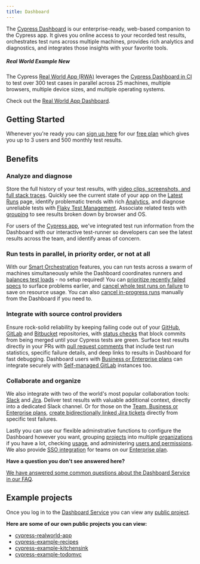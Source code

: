 ```yaml
---
title: Dashboard
---
```


The [Cypress Dashboard](https://on.cypress.io/dashboard) is our
enterprise-ready, web-based companion to the Cypress app. It gives you online
access to your recorded test results, orchestrates test runs across multiple
machines, provides rich analytics and diagnostics, and integrates those insights
with your favorite tools.

<!-- textlint-disable -->

<DocsVideo src="https://youtube.com/embed/ezp60FUnjGg"></DocsVideo>

<!-- textlint-enable -->

<Alert type="info">

##### <Icon name="graduation-cap"></Icon> Real World Example <Badge type="success">New</Badge>

The Cypress
[Real World App (RWA)](https://github.com/cypress-io/cypress-realworld-app)
leverages the
[Cypress Dashboard in CI](https://dashboard.cypress.io/projects/7s5okt) to test
over 300 test cases in parallel across 25 machines, multiple browsers, multiple
device sizes, and multiple operating systems.

Check out the <Icon name="github"></Icon>
[Real World App Dashboard](https://dashboard.cypress.io/projects/7s5okt).

</Alert>

## Getting Started

Whenever you're ready you can
[sign up here](https://dashboard.cypress.io/signup) for our
[free plan](https://www.cypress.io/pricing) which gives you up to 3 users and
500 monthly test results.

## Benefits

### Analyze and diagnose

Store the full history of your test results, with
[video clips, screenshots, and full stack traces](/guides/dashboard/runs#Test-failures).
Quickly see the current state of your app on the
[Latest Runs](/guides/dashboard/runs) page, identify problematic trends with
rich [Analytics](/guides/dashboard/analytics), and diagnose unreliable tests
with [Flaky Test Management](/guides/dashboard/flaky-test-management). Associate
related tests with
[grouping](/guides/guides/parallelization#Grouping-by-browser) to see results
broken down by browser and OS.

<DocsImage src="/img/dashboard/dashboard-runs-list.png" alt="Dashboard Screenshot" ></DocsImage>

For users of the [Cypress app](/guides/core-concepts/cypress-app), we've
integrated test run information from the Dashboard with our interactive
test-runner so developers can see the latest results across the team, and
identify areas of concern.

<DocsImage src="/img/dashboard/v10/runs-list-in-cypress-app.png" alt="Runs List" ></DocsImage>

### Run tests in parallel, in priority order, or not at all

With our [Smart Orchestration](/guides/dashboard/smart-orchestration) features,
you can run tests across a swarm of machines simultaneously while the Dashboard
coordinates runners and
[balances test loads](/guides/guides/parallelization#Balance-strategy) - no
setup required! You can
[prioritize recently failed specs](/guides/dashboard/smart-orchestration#Run-failed-specs-first)
to surface problems earlier, and
[cancel whole test runs on failure](/guides/dashboard/smart-orchestration#Cancel-test-run-when-a-test-fails)
to save on resource usage. You can also
[cancel in-progress runs](/guides/dashboard/runs#Cancel-run) manually from the
Dashboard if you need to.

<DocsImage src="/img/dashboard/introduction/orchestration-diagram.png" alt="Diagram comparing serial and parallel test configurations" ></DocsImage>

### Integrate with source control providers

Ensure rock-solid reliability by keeping failing code out of your
[GitHub](https://github.com), [GitLab](https://gitlab.com) and
[Bitbucket](https://bitbucket.org) repositories, with
[status checks](/guides/dashboard/github-integration#Status-checks) that block
commits from being merged until your Cypress tests are green. Surface test
results directly in your PRs with
[pull request comments](/guides/dashboard/github-integration#Pull-request-comments)
that include test run statistics, specific failure details, and deep links to
results in Dashboard for fast debugging. Dashboard users with
[Business or Enterprise plans](https://www.cypress.io/pricing/) can integrate
securely with
[Self-managed GitLab](https://docs.gitlab.com/ee/subscriptions/self_managed/)
instances too.

<DocsImage src="/img/dashboard/github-integration/status-checks-per-spec.png" alt="Status checks per spec"></DocsImage>

### Collaborate and organize

We also integrate with two of the world's most popular collaboration tools:
[Slack](https://slack.com/) and [Jira](https://www.atlassian.com/software/jira).
Deliver test results with valuable additional context, directly into a dedicated
Slack channel. Or for those on the
[Team, Business or Enterprise plans](https://www.cypress.io/pricing/),
[create bidirectionally linked Jira tickets](/guides/dashboard/jira-integration#Creating-a-Jira-issue-for-a-test-case)
directly from specific test failures.

<DocsImage src="/img/dashboard/cypress-slack-integration-channel-feed.png" alt="Cypress notification feed in Slack channel" ></DocsImage>

Lastly you can use our flexible adminstrative functions to configure the
Dashboard however you want, grouping [projects](/guides/dashboard/projects) into
multiple [organizations](/guides/dashboard/organizations) if you have a lot,
checking [usage](/guides/dashboard/organizations#Billing-Usage), and
administering [users and permissions](/guides/dashboard/users#User-roles). We
also provide [SSO integration](/guides/dashboard/organizations#Enterprise-SSO)
for teams on our [Enterprise plan](https://www.cypress.io/pricing/).

<Alert type="info">

<strong class="alert-header">Have a question you don't see answered
here?</strong>

[We have answered some common questions about the Dashboard Service in our FAQ](/faq/questions/dashboard-faq).

</Alert>

## Example projects

Once you log in to the [Dashboard Service](https://on.cypress.io/dashboard) you
can view any [public project](/guides/dashboard/projects#Public-vs-Private).

**Here are some of our own public projects you can view:**

- [<Icon name="folder-open"></Icon> cypress-realworld-app](https://dashboard.cypress.io/projects/7s5okt)
- [<Icon name="folder-open"></Icon> cypress-example-recipes](https://dashboard.cypress.io/#/projects/6p53jw)
- [<Icon name="folder-open"></Icon> cypress-example-kitchensink](https://dashboard.cypress.io/#/projects/4b7344)
- [<Icon name="folder-open"></Icon> cypress-example-todomvc](https://dashboard.cypress.io/#/projects/245obj)

